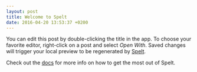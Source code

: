 ```yaml
---
layout: post
title: Welcome to Spelt
date: 2016-04-20 13:53:37 +0200
---
```


You can edit this post by double-clicking the title in the app. To choose your favorite editor, right-click on a post and select _Open With_. Saved changes will trigger your local preview to be regenerated by [Spelt](http://spelt.io).

Check out the [docs](http://docs.spelt.io/) for more info on how to get the most out of Spelt.
